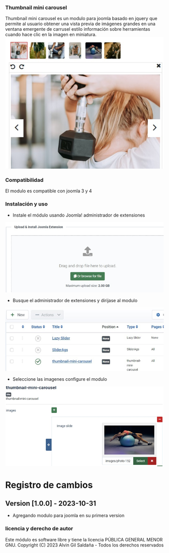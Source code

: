 ### Thumbnail mini carousel
 Thumbnail mini carousel es un modulo para joomla basado en jquery que permite al usuario obtener una vista previa de imágenes grandes en una ventana emergente de carrusel estilo información sobre herramientas cuando hace clic en la imagen en miniatura.
 ![](https://github.com/alvinalvin/holamundo/blob/4d66fb03376df76ea5f4c30825d7b59a66f186e5/imgslide.jpg)

 ### Compatibilidad
 El modulo es compatible con joomla 3 y 4
 


### Instalación y uso

<ul>
<li>Instale el módulo usando Joomla! administrador de extensiones</li>
</ul>

![](https://github.com/alvinalvin/holamundo/blob/4d66fb03376df76ea5f4c30825d7b59a66f186e5/imgg.jpg)


<ul>
<li>Busque el administrador de extensiones y dirijase al modulo </li>
</ul>

![](https://github.com/alvinalvin/holamundo/blob/8a0f40b14384a2ee7e2d17eea42ab4eeb104244c/imagen.jpg)


<ul>
<li>Seleccione las imagenes  configure el modulo </li>
</ul>

![](https://github.com/alvinalvin/holamundo/blob/f692cf3b6beff751f07fdac84ff51c88eea99406/imagenoo.jpg)

# Registro de cambios





## Version [1.0.0] - 2023-10-31

<ul>
<li>Agregando modulo para joomla en su primera version</li>
</ul>


### licencia y derecho de autor
Este módulo es software libre y tiene la licencia PÚBLICA GENERAL MENOR GNU. Copyright (C) 2023 Alvin Gil Saldaña - Todos los derechos reservados


